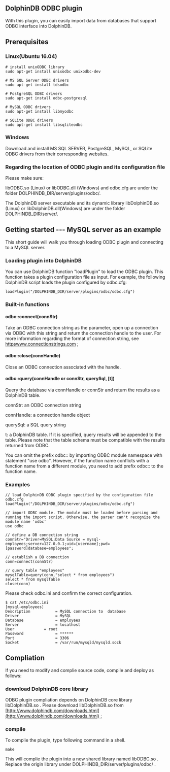 ## DolphinDB ODBC plugin

With this plugin, you can easily import data from databases that support ODBC interface into DolphinDB.

## Prerequisites

### Linux(Ubuntu 16.04)
```
# install unixODBC library
sudo apt-get install unixodbc unixodbc-dev

# MS SQL Server ODBC drivers
sudo apt-get install tdsodbc

# PostgreSQL ODBC drivers
sudo apt-get install odbc-postgresql

# MySQL ODBC drivers
sudo apt-get install libmyodbc

# SQLite ODBC drivers
sudo apt-get install libsqliteodbc
```

### Windows

Download and install MS SQL SERVER, PostgreSQL, MySQL, or SQLite ODBC drivers from their corresponding websites.

### Regarding the location of ODBC plugin and its configuration file

Please make sure:

libODBC.so (Linux) or libODBC.dll (Windows) and odbc.cfg are under the folder DOLPHINDB_DIR/server/plugins/odbc/. 

The DolphinDB server executable and its dynamic library libDolphinDB.so (Linux) or libDolphinDB.dll(Windows) are under the folder DOLPHINDB_DIR/server/. 

## Getting started --- MySQL server as an example

This short guide will walk you through loading ODBC plugin and connecting to a MySQL server.

### Loading plugin into DolphinDB
You can use DolphinDB function "loadPlugin" to load the ODBC plugin. This function takes a plugin configuration file as input. For example, the following DolphinDB script loads the plugin configured by odbc.cfg:
```
loadPlugin("/DOLPHINDB_DIR/server/plugins/odbc/odbc.cfg")
```

### Built-in functions

#### odbc::connect(connStr)
Take an ODBC connection string as the parameter, open up a connection via ODBC with this string and return the connection handle to the user. For more information regarding the format of connection string, see [httpswww.connectionstrings.com](httpswww.connectionstrings.com) ;

#### odbc::close(connHandle)
Close an ODBC connection associated with the handle.
#### odbc::query(connHandle or connStr, querySql, [t])
 Query the database via connHandle or connStr and return the results as a DolphinDB table.

connStr: an ODBC connection string

connHandle: a connection handle object 

querySql: a SQL query string

t: a DolphinDB table. If it is specified, query results will be appended to the table. Please note that the table schema must be compatible with the results returned from ODBC.

You can omit the prefix odbc:: by importing ODBC module namespace with statement "use odbc". However, if the function name conflicts with a function name from a different module, you need to add prefix odbc:: to the function name.

### Examples
```
// load DolphinDB ODBC plugin specified by the configuration file odbc.cfg
loadPlugin("/DOLPHINDB_DIR/server/plugins/odbc/odbc.cfg")

// import ODBC module. The module must be loaded before parsing and running the import script. Otherwise, the parser can't recognize the module name 'odbc'
use odbc

// define a DB connection string
connStr="Driver=MySQL;Data Source = mysql-employees;server=127.0.0.1;uid=[username];pwd=[password]database=employees";

// establish a DB connection
conn=connect(connStr)

// query table "employees"
mysqlTable=query(conn,"select * from employees") 
select * from mysqlTable
close(conn)
```

Please check odbc.ini and confirm the correct configuration.
```
$ cat /etc/odbc.ini
[mysql-employees]
Description           = MySQL connection to  database
Driver                = MySQL
Database              = employees
Server                = localhost
User             = root
Password              = ******
Port                  = 3306
Socket                = /var/run/mysqld/mysqld.sock
```

## Compliation

If you need to modify and complie source code, compile and deploy as follows:

### download DolphinDB core library
ODBC plugin compliation depends on DolphinDB core library libDolphinDB.so .
Please download libDolphinDB.so from [http://www.dolphindb.com/downloads.html](http://www.dolphindb.com/downloads.html) ;

### compile 
To complie the plugin, type following command in a shell.

```
make
```
This will complie the plugin into a new shared library named libODBC.so . Replace the origin library under DOLPHINDB_DIR/server/plugins/odbc/ .

